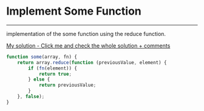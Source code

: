 # Implement Some Function
___
implementation of the some function using the reduce function.

[My solution - Click me and check the whole solution + comments ](https://github.com/PiotrSierant/HTML-CSS-JS/blob/main/JavaScript-OtherTask/implementSomeFunction.js)

```javascript
function some(array, fn) {
    return array.reduce(function (previousValue, element) {
        if (fn(element)) {
            return true;
        } else {
            return previousValue;
        }
    }, false);
}
```